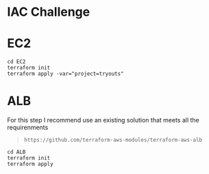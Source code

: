 # IAC Challenge

# EC2
```
cd EC2
terraform init
terraform apply -var="project=tryouts"
```

# ALB

For this step I recommend use an existing solution that meets all the requirenments
> `https://github.com/terraform-aws-modules/terraform-aws-alb`
```
cd ALB
terraform init
terraform apply
```